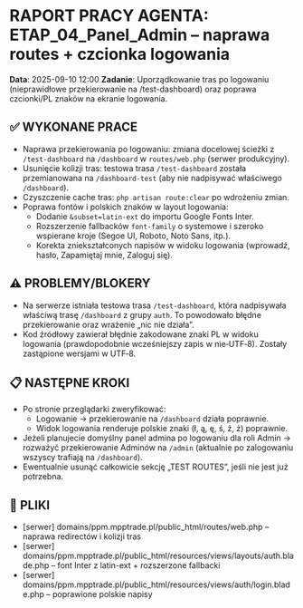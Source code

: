 # RAPORT PRACY AGENTA: ETAP_04_Panel_Admin – naprawa routes + czcionka logowania
**Data**: 2025-09-10 12:00
**Zadanie**: Uporządkowanie tras po logowaniu (nieprawidłowe przekierowanie na /test-dashboard) oraz poprawa czcionki/PL znaków na ekranie logowania.

## ✅ WYKONANE PRACE
- Naprawa przekierowania po logowaniu: zmiana docelowej ścieżki z `/test-dashboard` na `/dashboard` w `routes/web.php` (serwer produkcyjny).
- Usunięcie kolizji tras: testowa trasa `/test-dashboard` została przemianowana na `/dashboard-test` (aby nie nadpisywać właściwego `/dashboard`).
- Czyszczenie cache tras: `php artisan route:clear` po wdrożeniu zmian.
- Poprawa fontów i polskich znaków w layout logowania:
  - Dodanie `&subset=latin-ext` do importu Google Fonts Inter.
  - Rozszerzenie fallbacków `font-family` o systemowe i szeroko wspierane kroje (Segoe UI, Roboto, Noto Sans, itp.).
  - Korekta zniekształconych napisów w widoku logowania (wprowadź, hasło, Zapamiętaj mnie, Zaloguj się).

## ⚠️ PROBLEMY/BLOKERY
- Na serwerze istniała testowa trasa `/test-dashboard`, która nadpisywała właściwą trasę `/dashboard` z grupy `auth`. To powodowało błędne przekierowanie oraz wrażenie „nic nie działa”.
- Kod źródłowy zawierał błędnie zakodowane znaki PL w widoku logowania (prawdopodobnie wcześniejszy zapis w nie‑UTF‑8). Zostały zastąpione wersjami w UTF‑8.

## 📋 NASTĘPNE KROKI
- Po stronie przeglądarki zweryfikować: 
  - Logowanie → przekierowanie na `/dashboard` działa poprawnie.
  - Widok logowania renderuje polskie znaki (ł, ą, ę, ś, ź, ż) poprawnie.
- Jeżeli planujecie domyślny panel admina po logowaniu dla roli Admin → rozważyć przekierowanie Adminów na `/admin` (aktualnie po zalogowaniu wszyscy trafiają na `/dashboard`).
- Ewentualnie usunąć całkowicie sekcję „TEST ROUTES”, jeśli nie jest już potrzebna.

## 📁 PLIKI
- [serwer] domains/ppm.mpptrade.pl/public_html/routes/web.php – naprawa redirectów i kolizji tras
- [serwer] domains/ppm.mpptrade.pl/public_html/resources/views/layouts/auth.blade.php – font Inter z latin-ext + rozszerzone fallbacki
- [serwer] domains/ppm.mpptrade.pl/public_html/resources/views/auth/login.blade.php – poprawione polskie napisy
